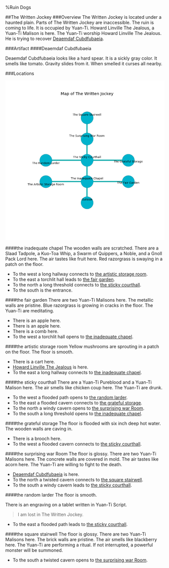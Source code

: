 %Ruin Dogs

##The Written Jockey
###Overview
The Written Jockey is located under a haunted plain. Parts of The Written Jockey are inaccessible. The ruin is coming to life. It is occupied by Yuan-Ti. <a name="Howard-Linville-The-Jealous"></a>Howard Linville The Jealous, a Yuan-Ti Malison is here. The Yuan-Ti worship Howard Linville The Jealous. He  is trying to recover [Deaemdaf Cubdfubaeia](#Deaemdaf-Cubdfubaeia). 



###Artifact
####<a name="Deaemdaf-Cubdfubaeia"></a>Deaemdaf Cubdfubaeia


Deaemdaf Cubdfubaeia looks like a hard spear. It is a sickly gray color. It smells like tomato. Gravity slides from it. When smelled it curses all nearby. 





###Locations


![](../v2/images/The-Written-Jockey.png)

####<a name="the-inadequate-chapel"></a>the inadequate chapel
The wooden walls are scratched. There are a Slaad Tadpole, a Kuo-Toa Whip, a Swarm of Quippers, a Noble, and a Gnoll Pack Lord here. The air tastes like fruit here. Red razorgrass is swaying in a patch on the floor. 



* To the west a long hallway connects to [the artistic storage room](#the-artistic-storage-room).
* To the east a torchlit hall leads to [the fair garden](#the-fair-garden).
* To the north a long threshold connects to [the sticky courthall](#the-sticky-courthall).
* To the south is the entrance.


####<a name="the-fair-garden"></a>the fair garden
There are two Yuan-Ti Malisons here. The metallic walls are pristine. Blue razorgrass is growing in cracks in the floor. The Yuan-Ti are meditating. 



* There is an apple here.
* There is an apple here.
* There is a comb here.
* To the west a torchlit hall opens to [the inadequate chapel](#the-inadequate-chapel).


####<a name="the-artistic-storage-room"></a>the artistic storage room
Yellow mushrooms are sprouting in a patch on the floor. The floor is smooth. 



* There is a cart here.
* [Howard Linville The Jealous](#Howard-Linville-The-Jealous) is here.
* To the east a long hallway connects to [the inadequate chapel](#the-inadequate-chapel).


####<a name="the-sticky-courthall"></a>the sticky courthall
There are a Yuan-Ti Pureblood and a Yuan-Ti Malison here. The air smells like chicken coup here. The Yuan-Ti are drunk. 



* To the west a flooded path opens to [the random larder](#the-random-larder).
* To the east a flooded cavern connects to [the grateful storage](#the-grateful-storage).
* To the north a windy cavern opens to [the surprising war Room](#the-surprising-war-Room).
* To the south a long threshold opens to [the inadequate chapel](#the-inadequate-chapel).


####<a name="the-grateful-storage"></a>the grateful storage
The floor is flooded with six inch deep hot water. The wooden walls are caving in. 



* There is a brooch here.
* To the west a flooded cavern connects to [the sticky courthall](#the-sticky-courthall).


####<a name="the-surprising-war-Room"></a>the surprising war Room
The floor is glossy. There are two Yuan-Ti Malisons here. The concrete walls are covered in mold. The air tastes like acorn here. The Yuan-Ti are willing to fight to the death. 



* [Deaemdaf Cubdfubaeia](#Deaemdaf-Cubdfubaeia) is here.
* To the north a twisted cavern connects to [the square stairwell](#the-square-stairwell).
* To the south a windy cavern leads to [the sticky courthall](#the-sticky-courthall).


####<a name="the-random-larder"></a>the random larder
The floor is smooth. 

There is an engraving on a tablet written in Yuan-Ti Script. 

> I am lost in The Written Jockey.
>


* To the east a flooded path leads to [the sticky courthall](#the-sticky-courthall).


####<a name="the-square-stairwell"></a>the square stairwell
The floor is glossy. There are two Yuan-Ti Malisons here. The brick walls are pristine. The air smells like blackberry here. The Yuan-Ti are performing a ritual. If not interrupted, a powerful monster will be summoned. 



* To the south a twisted cavern opens to [the surprising war Room](#the-surprising-war-Room).


